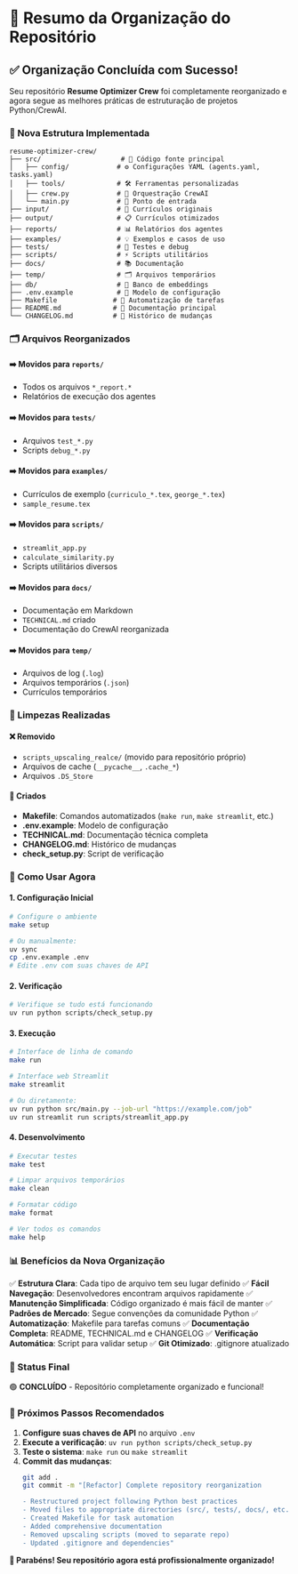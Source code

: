 # 🎉 Resumo da Organização do Repositório

## ✅ Organização Concluída com Sucesso!

Seu repositório **Resume Optimizer Crew** foi completamente reorganizado e agora segue as melhores práticas de estruturação de projetos Python/CrewAI.

### 📁 Nova Estrutura Implementada

```
resume-optimizer-crew/
├── src/                    # 🔧 Código fonte principal
│   ├── config/            # ⚙️ Configurações YAML (agents.yaml, tasks.yaml)
│   ├── tools/             # 🛠️ Ferramentas personalizadas
│   ├── crew.py            # 🤖 Orquestração CrewAI
│   └── main.py            # 🚀 Ponto de entrada
├── input/                 # 📄 Currículos originais
├── output/                # 📋 Currículos otimizados
├── reports/               # 📊 Relatórios dos agentes
├── examples/              # 💡 Exemplos e casos de uso
├── tests/                 # 🧪 Testes e debug
├── scripts/               # ⚡ Scripts utilitários
├── docs/                  # 📚 Documentação
├── temp/                  # 🗂️ Arquivos temporários
├── db/                    # 💾 Banco de embeddings
├── .env.example           # 🔑 Modelo de configuração
├── Makefile              # 🔨 Automatização de tarefas
├── README.md             # 📖 Documentação principal
└── CHANGELOG.md          # 📝 Histórico de mudanças
```

### 🗂️ Arquivos Reorganizados

#### ➡️ Movidos para `reports/`
- Todos os arquivos `*_report.*`
- Relatórios de execução dos agentes

#### ➡️ Movidos para `tests/`
- Arquivos `test_*.py`
- Scripts `debug_*.py`

#### ➡️ Movidos para `examples/`
- Currículos de exemplo (`curriculo_*.tex`, `george_*.tex`)
- `sample_resume.tex`

#### ➡️ Movidos para `scripts/`
- `streamlit_app.py`
- `calculate_similarity.py`
- Scripts utilitários diversos

#### ➡️ Movidos para `docs/`
- Documentação em Markdown
- `TECHNICAL.md` criado
- Documentação do CrewAI reorganizada

#### ➡️ Movidos para `temp/`
- Arquivos de log (`.log`)
- Arquivos temporários (`.json`)
- Currículos temporários

### 🧹 Limpezas Realizadas

#### ❌ Removido
- `scripts_upscaling_realce/` (movido para repositório próprio)
- Arquivos de cache (`__pycache__`, `.cache_*`)
- Arquivos `.DS_Store`

#### 🔧 Criados
- **Makefile**: Comandos automatizados (`make run`, `make streamlit`, etc.)
- **.env.example**: Modelo de configuração
- **TECHNICAL.md**: Documentação técnica completa
- **CHANGELOG.md**: Histórico de mudanças
- **check_setup.py**: Script de verificação

### 🚀 Como Usar Agora

#### 1. Configuração Inicial
```bash
# Configure o ambiente
make setup

# Ou manualmente:
uv sync
cp .env.example .env
# Edite .env com suas chaves de API
```

#### 2. Verificação
```bash
# Verifique se tudo está funcionando
uv run python scripts/check_setup.py
```

#### 3. Execução
```bash
# Interface de linha de comando
make run

# Interface web Streamlit
make streamlit

# Ou diretamente:
uv run python src/main.py --job-url "https://example.com/job"
uv run streamlit run scripts/streamlit_app.py
```

#### 4. Desenvolvimento
```bash
# Executar testes
make test

# Limpar arquivos temporários
make clean

# Formatar código
make format

# Ver todos os comandos
make help
```

### 📊 Benefícios da Nova Organização

✅ **Estrutura Clara**: Cada tipo de arquivo tem seu lugar definido
✅ **Fácil Navegação**: Desenvolvedores encontram arquivos rapidamente
✅ **Manutenção Simplificada**: Código organizado é mais fácil de manter
✅ **Padrões de Mercado**: Segue convenções da comunidade Python
✅ **Automatização**: Makefile para tarefas comuns
✅ **Documentação Completa**: README, TECHNICAL.md e CHANGELOG
✅ **Verificação Automática**: Script para validar setup
✅ **Git Otimizado**: .gitignore atualizado

### 🎯 Status Final

🟢 **CONCLUÍDO** - Repositório completamente organizado e funcional!

### 📝 Próximos Passos Recomendados

1. **Configure suas chaves de API** no arquivo `.env`
2. **Execute a verificação**: `uv run python scripts/check_setup.py`
3. **Teste o sistema**: `make run` ou `make streamlit`
4. **Commit das mudanças**: 
   ```bash
   git add .
   git commit -m "[Refactor] Complete repository reorganization

   - Restructured project following Python best practices
   - Moved files to appropriate directories (src/, tests/, docs/, etc.)
   - Created Makefile for task automation
   - Added comprehensive documentation
   - Removed upscaling scripts (moved to separate repo)
   - Updated .gitignore and dependencies"
   ```

**🎉 Parabéns! Seu repositório agora está profissionalmente organizado!**
